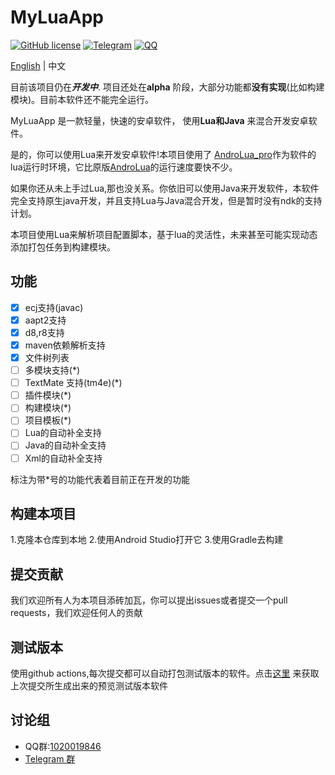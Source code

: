 # MyLuaApp
[![GitHub license](https://img.shields.io/github/license/dingyi222666/MyLuaApp)](https://github.com/dingyi222666/MyLuaApp/blob/main/LICENSE)
[![Telegram](https://img.shields.io/badge/Join-Telegram-blue)](https://t.me/MyLuaApp)
[![QQ](https://img.shields.io/badge/Join-QQ_Group-ff69b4)](https://jq.qq.com/?_wv=1027&k=XnJ4FMvS)   

[English](https://github.com/dingyi222666/MyLuaApp/tree/master/README.md) | 中文

目前该项目仍在***开发中***. 项目还处在**alpha** 阶段，大部分功能都**没有实现**(比如构建模块)。目前本软件还不能完全运行。

MyLuaApp 是一款轻量，快速的安卓软件， 使用**Lua和Java** 来混合开发安卓软件。

是的，你可以使用Lua来开发安卓软件!本项目使用了
[AndroLua_pro](https://github.com/nirenr/AndroLua_pro)作为软件的lua运行时环境，它比原版[AndroLua](https://github.com/mkottman/AndroLua)的运行速度要快不少。

如果你还从未上手过Lua,那也没关系。你依旧可以使用Java来开发软件，本软件完全支持原生java开发，并且支持Lua与Java混合开发，但是暂时没有ndk的支持计划。

本项目使用Lua来解析项目配置脚本，基于lua的灵活性，未来甚至可能实现动态添加打包任务到构建模块。

## 功能
- [x] ecj支持(javac)
- [x] aapt2支持
- [x] d8,r8支持
- [x] maven依赖解析支持
- [x] 文件树列表
- [ ] 多模块支持(*)
- [ ] TextMate 支持(tm4e)(*)
- [ ] 插件模块(*)
- [ ] 构建模块(*)
- [ ] 项目模板(*)
- [ ] Lua的自动补全支持
- [ ] Java的自动补全支持
- [ ] Xml的自动补全支持

标注为带*号的功能代表着目前正在开发的功能

## 构建本项目
1.克隆本仓库到本地
2.使用Android Studio打开它
3.使用Gradle去构建

## 提交贡献
我们欢迎所有人为本项目添砖加瓦，你可以提出issues或者提交一个pull requests，我们欢迎任何人的贡献

## 测试版本
使用github actions,每次提交都可以自动打包测试版本的软件。点击[这里](https://github.com/dingyi222666/MyLuaApp/actions)
来获取上次提交所生成出来的预览测试版本软件

## 讨论组
 - QQ群:[1020019846](https://jq.qq.com/?_wv=1027&k=zGdBLMr8)
 - [Telegram 群](https://t.me/MyLuaApp)
